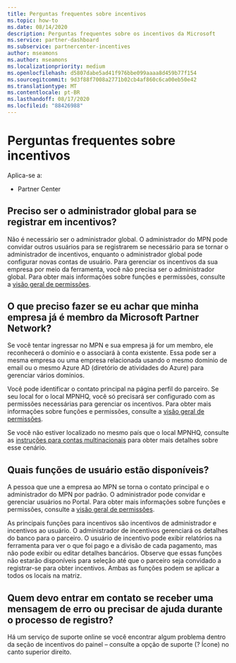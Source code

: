 ```yaml
---
title: Perguntas frequentes sobre incentivos
ms.topic: how-to
ms.date: 08/14/2020
description: Perguntas frequentes sobre os incentivos da Microsoft
ms.service: partner-dashboard
ms.subservice: partnercenter-incentives
author: mseamons
ms.author: mseamons
ms.localizationpriority: medium
ms.openlocfilehash: d5807dabe5ad41f976bbe099aaaa8d459b77f154
ms.sourcegitcommit: 9d3f88f7008a2771b02cb4af860c6ca00eb50e42
ms.translationtype: MT
ms.contentlocale: pt-BR
ms.lasthandoff: 08/17/2020
ms.locfileid: "88426988"
---
```

# <a name="frequently-asked-questions-on-incentives"></a>Perguntas frequentes sobre incentivos

Aplica-se a:

- Partner Center

## <a name="do-i-need-to-be-the-global-admin-to-enroll-in-incentives"></a>Preciso ser o administrador global para se registrar em incentivos?

Não é necessário ser o administrador global. O administrador do MPN pode convidar outros usuários para se registrarem se necessário para se tornar o administrador de incentivos, enquanto o administrador global pode configurar novas contas de usuário. Para gerenciar os incentivos da sua empresa por meio da ferramenta, você não precisa ser o administrador global. Para obter mais informações sobre funções e permissões, consulte a [visão geral de permissões](permissions-overview.md).

## <a name="what-do-i-need-to-do-if-i-find-my-company-is-already-a-member-of-the-microsoft-partner-network"></a>O que preciso fazer se eu achar que minha empresa já é membro da Microsoft Partner Network?

Se você tentar ingressar no MPN e sua empresa já for um membro, ele reconhecerá o domínio e o associará à conta existente. Essa pode ser a mesma empresa ou uma empresa relacionada usando o mesmo domínio de email ou o mesmo Azure AD (diretório de atividades do Azure) para gerenciar vários domínios.

Você pode identificar o contato principal na página perfil do parceiro. Se seu local for o local MPNHQ, você só precisará ser configurado com as permissões necessárias para gerenciar os incentivos. Para obter mais informações sobre funções e permissões, consulte a [visão geral de permissões](permissions-overview.md).

Se você não estiver localizado no mesmo país que o local MPNHQ, consulte as [instruções para contas multinacionais](https://support.microsoft.com/help/4515619/special-considerations-for-multi-national-partners-joining-the-microso) para obter mais detalhes sobre esse cenário.

## <a name="what-user-roles-are-available"></a>Quais funções de usuário estão disponíveis?

A pessoa que une a empresa ao MPN se torna o contato principal e o administrador do MPN por padrão. O administrador pode convidar e gerenciar usuários no Portal. Para obter mais informações sobre funções e permissões, consulte a [visão geral de permissões](permissions-overview.md).

As principais funções para incentivos são incentivos de administrador e incentivos ao usuário. O administrador de incentivos gerenciará os detalhes do banco para o parceiro. O usuário de incentivo pode exibir relatórios na ferramenta para ver o que foi pago e a divisão de cada pagamento, mas não pode exibir ou editar detalhes bancários. Observe que essas funções não estarão disponíveis para seleção até que o parceiro seja convidado a registrar-se para obter incentivos. Ambas as funções podem se aplicar a todos os locais na matriz.

## <a name="who-should-i-contact-if-i-get-an-error-message-or-need-help-during-the-enrollment-process"></a>Quem devo entrar em contato se receber uma mensagem de erro ou precisar de ajuda durante o processo de registro?

Há um serviço de suporte online se você encontrar algum problema dentro da seção de incentivos do painel – consulte a opção de suporte (? Ícone) no canto superior direito.
